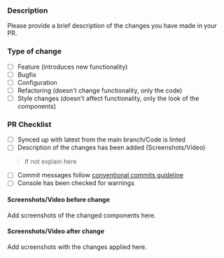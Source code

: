 ### Description

Please provide a brief description of the changes you have made in your PR.

### Type of change

- [ ] Feature (introduces new functionality)
- [ ] Bugfix
- [ ] Configuration
- [ ] Refactoring (doesn't change functionality, only the code)
- [ ] Style changes (doesn't affect functionality, only the look of the components)

### PR Checklist

- [ ] Synced up with latest from the main branch/Code is linted
- [ ] Description of the changes has been added (Screenshots/Video)

> If not explain here

- [ ] Commit messages follow [conventional commits guideline](https://www.conventionalcommits.org/en/v1.0.0-beta.4/#summary)
- [ ] Console has been checked for warnings

#### Screenshots/Video before change

Add screenshots of the changed components here.

#### Screenshots/Video after change

Add screenshots with the changes applied here.
